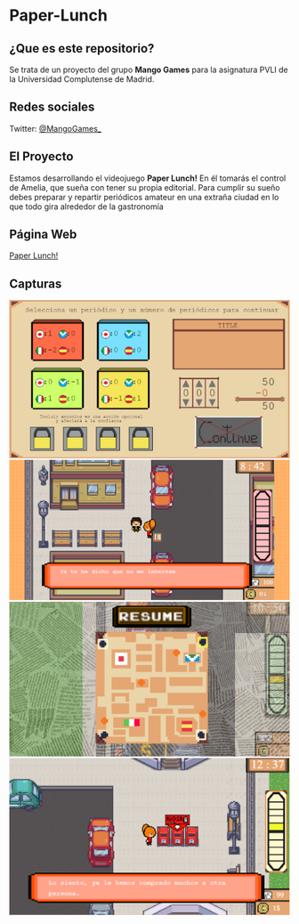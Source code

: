 # Paper-Lunch
## ¿Que es este repositorio?  
Se trata de un proyecto del grupo **Mango Games** para la asignatura PVLI de la Universidad Complutense de Madrid.  
## Redes sociales  
Twitter: [@MangoGames_](https://twitter.com/MangoGames_)  
## El Proyecto  
Estamos desarrollando el videojuego **Paper Lunch!** En él tomarás el control de Amelia, que sueña con tener su propia editorial. Para cumplir su sueño  debes preparar y repartir periódicos amateur en una extraña ciudad en lo que todo gira alrededor de la gastronomía  
## Página Web  
[Paper Lunch!](https://dbrey.github.io/Paper-Lunch/)  
## Capturas 
![](https://github.com/dbrey/Paper-Lunch/blob/main/assets/GDDImages/ImagenRM0.png)
![](https://github.com/dbrey/Paper-Lunch/blob/main/assets/GDDImages/ImagenRM.png)
![](https://github.com/dbrey/Paper-Lunch/blob/main/assets/GDDImages/ImagenRM1.png)
![](https://github.com/dbrey/Paper-Lunch/blob/main/assets/GDDImages/ImagenRM2.png)

